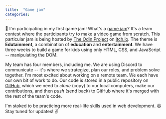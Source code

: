 ```yaml
---
title:  "Game jam"
categories: 
---
```


👾 I'm participating in my first game jam! What's a [game jam](https://en.wikipedia.org/wiki/Game_jam)? It's a team contest where the participants try to make a video game from scratch. This particular jam is being hosted by [The Odin Project](https://theodinproject.com) on [itch.io](https://itch.io/jam/top-jam-1). The theme is **Edutainment**, a combination of **education** and **entertainment**. We have three weeks to build a game for kids using only HTML, CSS, and JavaScript -- manipulating the DOM.

My team has four members, including me. We are using Discord to communicate -- it's where we strategize, plan our roles, and problem solve together. I'm most excited about working on a remote team. We each have our own bit of work to do. Our code is stored in a public repository on [GitHub](https://github.com), which we need to *clone* (copy) to our local computers, make our contributions, and then *push* (send back) to GitHub where it's merged with the rest of the team's code.

I'm stoked to be practicing more real-life skills used in web development. 😃 Stay tuned for updates! ✌️